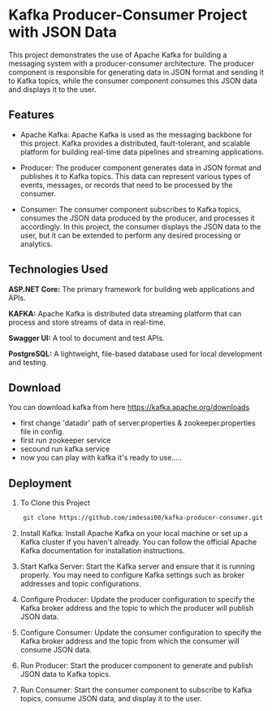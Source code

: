 
# Kafka Producer-Consumer Project with JSON Data
This project demonstrates the use of Apache Kafka for building a messaging system with a producer-consumer architecture. The producer component is responsible for generating data in JSON format and sending it to Kafka topics, while the consumer component consumes this JSON data and displays it to the user.


## Features

- Apache Kafka: Apache Kafka is used as the messaging backbone for this project. Kafka provides a distributed, fault-tolerant, and scalable platform for building real-time data pipelines and streaming applications.

- Producer: The producer component generates data in JSON format and publishes it to Kafka topics. This data can represent various types of events, messages, or records that need to be processed by the consumer.

- Consumer: The consumer component subscribes to Kafka topics, consumes the JSON data produced by the producer, and processes it accordingly. In this project, the consumer displays the JSON data to the user, but it can be extended to perform any desired processing or analytics.


## Technologies Used

**ASP.NET Core:** The primary framework for building web applications and APIs.

**KAFKA:** Apache Kafka is distributed data streaming platform that can process and store streams of data in real-time.

**Swagger UI:** A tool to document and test APIs.

**PostgreSQL:** A lightweight, file-based database used for local development and testing.

## Download
You can download kafka from here 
https://kafka.apache.org/downloads

- first change 'datadir' path of server.properties & zookeeper.properties file in config.
- first run zookeeper service 
- secound run kafka service
- now you can play with kafka it's ready to use.....
## Deployment

1. To Clone this Project

```bash
    git clone https://github.com/imdesai00/kafka-producer-consumer.git
```

2. Install Kafka: Install Apache Kafka on your local machine or set up a Kafka cluster if you haven't already. You can follow the official Apache Kafka documentation for installation instructions.

3. Start Kafka Server: Start the Kafka server and ensure that it is running properly. You may need to configure Kafka settings such as broker addresses and topic configurations.

4. Configure Producer: Update the producer configuration to specify the Kafka broker address and the topic to which the producer will publish JSON data.

5. Configure Consumer: Update the consumer configuration to specify the Kafka broker address and the topic from which the consumer will consume JSON data.

6. Run Producer: Start the producer component to generate and publish JSON data to Kafka topics.

7. Run Consumer: Start the consumer component to subscribe to Kafka topics, consume JSON data, and display it to the user.

